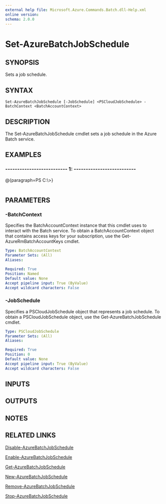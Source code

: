 ```yaml
---
external help file: Microsoft.Azure.Commands.Batch.dll-Help.xml
online version: 
schema: 2.0.0
---
```


# Set-AzureBatchJobSchedule
## SYNOPSIS
Sets a job schedule.

## SYNTAX

```
Set-AzureBatchJobSchedule [-JobSchedule] <PSCloudJobSchedule> -BatchContext <BatchAccountContext>
```

## DESCRIPTION
The Set-AzureBatchJobSchedule cmdlet sets a job schedule in the Azure Batch service.

## EXAMPLES

### --------------------------  1:  --------------------------
@{paragraph=PS C:\\\>}

```

```

## PARAMETERS

### -BatchContext
Specifies the BatchAccountContext instance that this cmdlet uses to interact with the Batch service.
To obtain a BatchAccountContext object that contains access keys for your subscription, use the Get-AzureRmBatchAccountKeys cmdlet.

```yaml
Type: BatchAccountContext
Parameter Sets: (All)
Aliases: 

Required: True
Position: Named
Default value: None
Accept pipeline input: True (ByValue)
Accept wildcard characters: False
```

### -JobSchedule
Specifies a PSCloudJobSchedule object that represents a job schedule.
To obtain a PSCloudJobSchedule object, use the Get-AzureBatchJobSchedule cmdlet.

```yaml
Type: PSCloudJobSchedule
Parameter Sets: (All)
Aliases: 

Required: True
Position: 0
Default value: None
Accept pipeline input: True (ByValue)
Accept wildcard characters: False
```

## INPUTS

## OUTPUTS

## NOTES

## RELATED LINKS

[Disable-AzureBatchJobSchedule]()

[Enable-AzureBatchJobSchedule]()

[Get-AzureBatchJobSchedule]()

[New-AzureBatchJobSchedule]()

[Remove-AzureBatchJobSchedule]()

[Stop-AzureBatchJobSchedule]()

